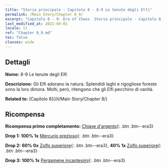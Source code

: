 ```yaml
---
title: "Storia principale - Capitolo 8 - 8-9 Le tenute degli Elfi"
permalink: /Main Story/Chapter 8_9/
excerpt: "Capitolo 8 - 9. Era of Chaos  Storia principale - Capitolo 8_9. 8-9 Le tenute degli Elfi"
last_modified_at: 2021-04-01
locale: it
ref: "Chapter 8_9.md"
toc: false
classes: wide
---
```


## Dettagli

 **Nome:** 8-9 Le tenute degli Elfi

 **Descrizione:** Gli Elfi adorano la natura. Splendidi laghi e rigogliose foreste sono la loro dimora. Molti, però, ritengono che gli Elfi pecchino di vanità.

 **Related to:** [Capitolo 8](/it/Main Story/Chapter 8/)

## Ricompensa

 **Ricompensa primo completamento:** [Chiave d'argento](/it/Items/con_693/){: .btn .btn--era3}

 **Drop 1:** **100% 1x** [Mercurio prezioso](/it/Items/mat_28/){: .btn .btn--era3}

 **Drop 2:** **60% 0x** [Zolfo superiore](/it/Items/mat_22/){: .btn .btn--era3}, **40% 1x** [Zolfo superiore](/it/Items/mat_22/){: .btn .btn--era3}

 **Drop 3:** **100% 1x** [Pergamene incantesimi](/it/Items/con_694/){: .btn .btn--era3}

